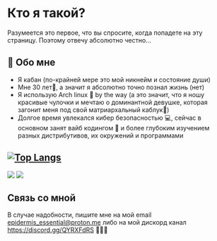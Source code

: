 # Кто я такой?

Разумеется это первое, что вы спросите, когда попадете на эту страницу. Поэтому отвечу абсолютно честно...

## 🐗 Обо мне
- Я кабан (по-крайней мере это мой никнейм и состояние души)
- Мне 30 лет👴, а значит я абсолютно точно познал жизнь (нет)
- Я использую Arch linux 🐧 by the way (а это значит, что я ношу красивые чулочки и мечтаю о доминантной девушке, которая загонит меня под свой матриархальный каблук👠)
- Долгое время увлекался кибер безопасностью 💻, сейчас в основном занят вайб кодингом 🤪 и более глубоким изучением разных дистрибутивов, их окружений и программами

## [![Top Langs](https://github-readme-stats.vercel.app/api/top-langs/?username=anuraghazra&layout=compact)](https://github.com/anuraghazra/github-readme-stats)
![](https://komarev.com/ghpvc/?username=your-github-kabanbtw&color=blueviolet)
![](https://komarev.com/ghpvc/?username=your-github-kabanbtw&color=blueviolet)
## Связь со мной

В случае надобности, пишите мне на мой email epidermis_essential@proton.me либо на мой дискорд канал https://discord.gg/QYRXFdRS 🐗🐗🐗
